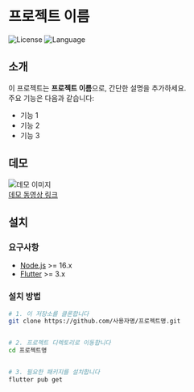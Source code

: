 # 프로젝트 이름


![License](https://img.shields.io/badge/license-MIT-blue.svg)
![Language](https://img.shields.io/badge/language-Dart-blue)


## 소개


이 프로젝트는 **프로젝트 이름**으로, 간단한 설명을 추가하세요.  
주요 기능은 다음과 같습니다:
- 기능 1
- 기능 2
- 기능 3


## 데모


![데모 이미지](https://via.placeholder.com/800x400.png?text=Demo+Image)  
[데모 동영상 링크](https://example.com)


## 설치


### 요구사항
- [Node.js](https://nodejs.org/) >= 16.x
- [Flutter](https://flutter.dev/) >= 3.x


### 설치 방법


```bash
# 1. 이 저장소를 클론합니다
git clone https://github.com/사용자명/프로젝트명.git


# 2. 프로젝트 디렉토리로 이동합니다
cd 프로젝트명


# 3. 필요한 패키지를 설치합니다
flutter pub get


 
 
